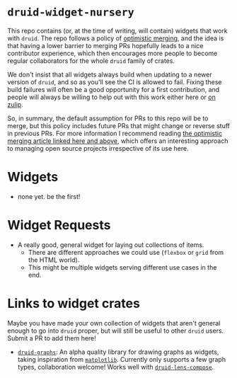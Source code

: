 # `druid-widget-nursery`

This repo contains (or, at the time of writing, will contain) widgets that work with `druid`. The repo follows a policy of [optimistic merging], and the idea is that having a lower barrier to merging PRs hopefully leads to a nice contributor experience, which then encourages more people to become regular collaborators for the whole `druid` family of crates.

We don't insist that all widgets always build when updating to a newer version of `druid`, and so as you'll see the CI is allowed to fail. Fixing these build failures will often be a good opportunity for a first contribution, and people will always be willing to help out with this work either here or [on zulip][xi zulip].

So, in summary, the default assumption for PRs to this repo will be to merge, but this policy includes future PRs that might change or reverse stuff in previous PRs. For more information I recommend reading [the optimistic merging article linked here and above][optimistic merging], which offers an interesting approach to managing open source projects irrespective of its use here.

# Widgets

 - none yet. be the first!

# Widget Requests

 - A really good, general widget for laying out collections of items.
   - There are different approaches we could use (`flexbox` or `grid` from the HTML world).
   - This might be multiple widgets serving different use cases in the end.

# Links to widget crates

Maybe you have made your own collection of widgets that aren't general enough to go into `druid` proper, but will still be useful to other `druid` users. Submit a PR to add them here!

 - [`druid-graphs`]: An alpha quality library for drawing graphs as widgets, taking inspiration from [`matplotlib`]. Currently only supports a few graph types, collaboration welcome! Works well with [`druid-lens-compose`].

[optimistic merging]: http://hintjens.com/blog:106
[xi zulip]: https://xi.zulipchat.com/
[`druid-graphs`]: https://github.com/derekdreery/druid-graphs
[`matplotlib`]: https://matplotlib.org/
[`druid-lens-compose`]: https://github.com/derekdreery/druid-lens-compose
